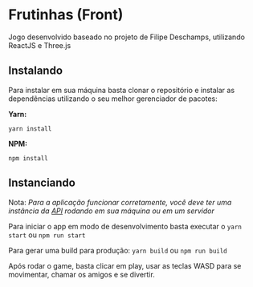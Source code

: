 # Frutinhas (Front)

Jogo desenvolvido baseado no projeto de Filipe Deschamps, utilizando ReactJS e Three.js

## Instalando

Para instalar em sua máquina basta clonar o repositório e instalar as dependẽncias utilizando o seu melhor gerenciador de pacotes:

**Yarn:**

`yarn install`

**NPM:**

`npm install`

## Instanciando

Nota: _Para a aplicação funcionar corretamente, você deve ter uma instância da [API](https://github.com/SampaioLeal/frutinhas-api) rodando em sua máquina ou em um servidor_

Para iniciar o app em modo de desenvolvimento basta executar o `yarn start` ou `npm run start`

Para gerar uma build para produção: `yarn build` ou `npm run build`

Após rodar o game, basta clicar em play, usar as teclas WASD para se movimentar, chamar os amigos e se divertir.
